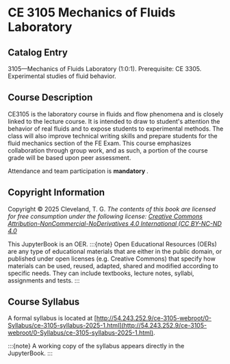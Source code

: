 # CE 3105 Mechanics of Fluids Laboratory 

## Catalog Entry

3105—Mechanics of Fluids Laboratory (1:0:1). Prerequisite: CE 3305. Experimental studies of fluid behavior.

##  Course Description
CE3105 is the laboratory course in fluids and flow phenomena and is closely linked to the lecture course. It is intended to draw to student's attention the behavior of real fluids and to expose students to experimental methods. The class will also improve technical writing skills and prepare students for the fluid mechanics section of the FE Exam. This course emphasizes collaboration through group work, and as such, a portion of the course grade will be based upon peer assessment.

Attendance and team participation is <strong> mandatory </strong>.

## Copyright Information
Copyright © 2025 Cleveland, T. G. *The contents of this book are licensed for free consumption under the following license: [Creative Commons Attribution-NonCommercial-NoDerivatives 4.0 International (CC BY-NC-ND 4.0](https://creativecommons.org/licenses/by-nc-nd/4.0/)*

This JupyterBook is an OER.
:::{note}
Open Educational Resources (OERs) are any type of educational materials that are either in the public domain, or published under open licenses (e.g. Creative Commons) that specify how materials can be used, reused, adapted, shared and modified according to specific needs. They can include textbooks, lecture notes, syllabi, assignments and tests.
:::

## Course Syllabus
A formal syllabus is located at [http://54.243.252.9/ce-3105-webroot/0-Syllabus/ce-3105-syllabus-2025-1.html](http://54.243.252.9/ce-3105-webroot/0-Syllabus/ce-3105-syllabus-2025-1.html).

:::{note}
A working copy of the syllabus appears directly in the JupyterBook.
:::

